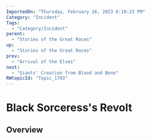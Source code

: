 ```yaml
---
ImportedOn: "Thursday, February 16, 2023 6:10:23 PM"
Category: "Incident"
Tags:
  - "Category/Incident"
parent:
  - "Stories of the Great Races"
up:
  - "Stories of the Great Races"
prev:
  - "Arrival of the Elves"
next:
  - "Giants' Creation from Blood and Bone"
RWtopicId: "Topic_1703"
---
```

# Black Sorceress's Revolt
## Overview
